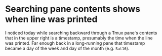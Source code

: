 # Searching pane contents shows when line was printed

I noticed today while searching backward through a Tmux pane's contents that in the upper right is a timestamp, presumably the time when the line was printed.
Far enough back in a long-running pane that timestamp became a day of the week and day of the month (e.g. `Sat16`).
